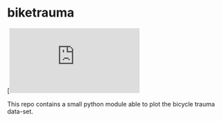 # biketrauma

[![Build Status](https://raw.githubusercontent.com/actions/python-versions/main/versions-manifest.json)

This repo contains a small python module able to plot the bicycle trauma data-set.
